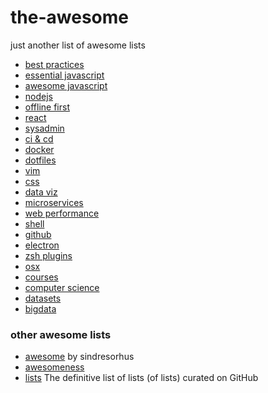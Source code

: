 # the-awesome
just another list of awesome lists

- [best practices](https://github.com/timoxley/best-practices)
- [essential javascript](https://github.com/ericelliott/essential-javascript-links) 
- [awesome javascript](https://github.com/sorrycc/awesome-javascript)
- [nodejs](https://github.com/sindresorhus/awesome-nodejs)
- [offline first](https://github.com/pazguille/offline-first)
- [react](https://github.com/enaqx/awesome-react)
- [sysadmin](https://github.com/n1trux/awesome-sysadmin)
- [ci & cd](https://github.com/ciandcd/awesome-ciandcd)
- [docker](https://github.com/veggiemonk/awesome-docker)
- [dotfiles](https://github.com/webpro/awesome-dotfiles)
- [vim](https://github.com/divad12/vim-awesome)
- [css](https://github.com/sotayamashita/awesome-css)
- [data viz](https://github.com/fasouto/awesome-dataviz)
- [microservices](https://github.com/wanghaisheng/awesome-microservice)
- [web performance](https://github.com/davidsonfellipe/awesome-wpo)
- [shell](https://github.com/alebcay/awesome-shell)
- [github](https://github.com/fffaraz/awesome-github)
- [electron](https://github.com/sindresorhus/awesome-electron)
- [zsh plugins](https://github.com/unixorn/awesome-zsh-plugins)
- [osx](https://github.com/iCHAIT/awesome-osx)
- [courses](https://github.com/prakhar1989/awesome-courses)
- [computer science](https://github.com/open-source-society/computer-science)
- [datasets](https://github.com/caesar0301/awesome-public-datasets)
- [bigdata](https://github.com/onurakpolat/awesome-bigdata)

### other awesome lists
- [awesome](https://github.com/sindresorhus/awesome) by sindresorhus
- [awesomeness](https://github.com/bayandin/awesome-awesomeness) 
- [lists](https://github.com/jnv/lists) The definitive list of lists (of lists) curated on GitHub
